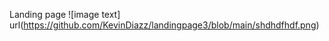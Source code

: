
Landing page
![image text] url(https://github.com/KevinDiazz/landingpage3/blob/main/shdhdfhdf.png)
